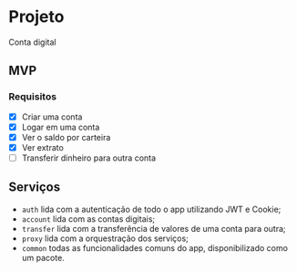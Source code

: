 # Projeto
Conta digital

## MVP

### Requisitos

- [x] Criar uma conta
- [x] Logar em uma conta
- [x] Ver o saldo por carteira
- [x] Ver extrato
- [ ] Transferir dinheiro para outra conta

## Serviços

- `auth` lida com a autenticação de todo o app utilizando JWT e Cookie;
- `account` lida com as contas digitais;
- `transfer` lida com a transferência de valores de uma conta para outra;
- `proxy` lida com a orquestração dos serviços;
- `common` todas as funcionalidades comuns do app, disponibilizado como um pacote.

